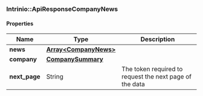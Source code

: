 

[//]: # (CLASS:Intrinio::ApiResponseCompanyNews)

[//]: # (KIND:object)

### Intrinio::ApiResponseCompanyNews

#### Properties

[//]: # (START_DEFINITION)

Name | Type | Description
------------ | ------------- | -------------
**news** | [**Array&lt;CompanyNews&gt;**](CompanyNews.md) |  &nbsp;
**company** | [**CompanySummary**](CompanySummary.md) |  &nbsp;
**next_page** | String | The token required to request the next page of the data &nbsp;

[//]: # (END_DEFINITION)


[//]: # (CONTAINED_CLASS:Intrinio::CompanyNews)


[//]: # (CONTAINED_CLASS:Intrinio::CompanySummary)



